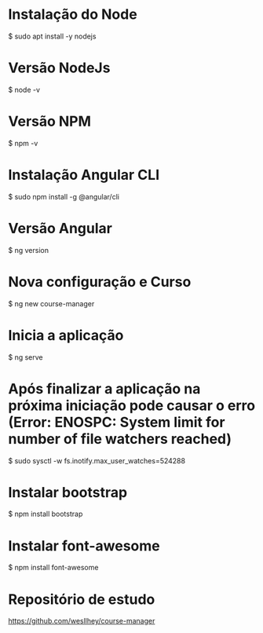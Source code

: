 # Instalação do Node
$ sudo apt install -y nodejs

# Versão NodeJs
$ node -v

# Versão NPM
$ npm -v

# Instalação Angular CLI
$ sudo npm install -g @angular/cli

# Versão Angular
$ ng version

# Nova configuração e Curso
$ ng new course-manager

# Inicia a aplicação
$ ng serve

# Após finalizar a aplicação na próxima iniciação pode causar o erro (Error: ENOSPC: System limit for number of file watchers reached)
$ sudo sysctl -w fs.inotify.max_user_watches=524288

# Instalar bootstrap
$ npm install bootstrap

# Instalar font-awesome
$ npm install font-awesome

# Repositório de estudo
https://github.com/wesllhey/course-manager